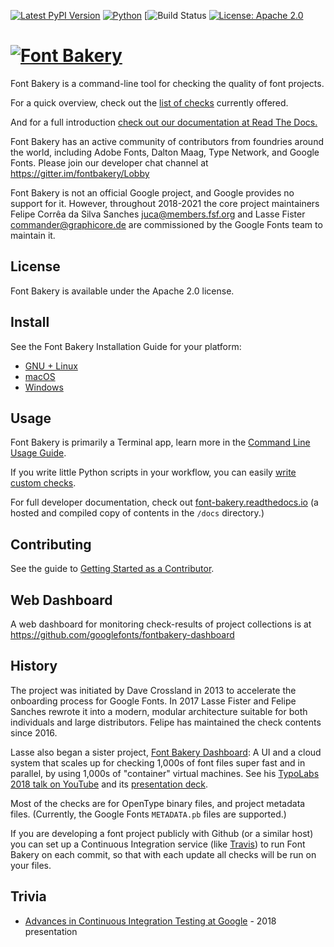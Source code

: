 [![Latest PyPI Version](https://img.shields.io/pypi/v/fontbakery.svg?style=flat)](https://pypi.python.org/pypi/fontbakery/)
[![Python](https://img.shields.io/pypi/pyversions/fontbakery.svg?style=flat)](https://pypi.python.org/pypi/fontbakery/)
[![Build Status](https://github.com/googlefonts/fontbakery/actions/workflows/tox.yml/badge.svg)
[![License: Apache 2.0](https://img.shields.io/badge/License-Apache%202.0-brightgreen.svg)](https://github.com/googlefonts/fontbakery/blob/main/LICENSE.txt)

# [![Font Bakery](data/logo.png)](http://fontbakery.com)

Font Bakery is a command-line tool for checking the quality of font projects.

For a quick overview, check out the [list of checks](https://font-bakery.readthedocs.io/en/stable/fontbakery/profiles/index.html) currently offered.

And for a full introduction [check out our documentation at Read The Docs.](https://font-bakery.readthedocs.io/en/stable)

Font Bakery has an active community of contributors from foundries around the world, including Adobe Fonts, Dalton Maag, Type Network, and Google Fonts. Please join our developer chat channel at https://gitter.im/fontbakery/Lobby

Font Bakery is not an official Google project, and Google provides no support for it.
However, throughout 2018-2021 the core project maintainers Felipe Corrêa da Silva Sanches <juca@members.fsf.org> and Lasse Fister <commander@graphicore.de> are commissioned by the Google Fonts team to maintain it.

## License

Font Bakery is available under the Apache 2.0 license.

## Install

See the Font Bakery Installation Guide for your platform:

- [GNU + Linux](https://font-bakery.readthedocs.io/en/stable/user/installation/install-gnu-linux.html)
- [macOS](https://font-bakery.readthedocs.io/en/stable/user/installation/install-macos.html)
- [Windows](https://font-bakery.readthedocs.io/en/stable/user/installation/install-windows.html)

## Usage

Font Bakery is primarily a Terminal app, learn more in the [Command Line Usage Guide](https://font-bakery.readthedocs.io/en/stable/user/USAGE.html).

If you write little Python scripts in your workflow, you can easily [write custom checks](https://font-bakery.readthedocs.io/en/stable/developer/writing-profiles.html).

For full developer documentation, check out [font-bakery.readthedocs.io](https://font-bakery.readthedocs.io) (a hosted and compiled copy of contents in the `/docs` directory.)

## Contributing

See the guide to [Getting Started as a Contributor](https://font-bakery.readthedocs.io/en/stable/developer/contrib-getting-started.html).

## Web Dashboard

A web dashboard for monitoring check-results of project collections is at <https://github.com/googlefonts/fontbakery-dashboard>

## History

The project was initiated by Dave Crossland in 2013 to accelerate the onboarding process for Google Fonts. 
In 2017 Lasse Fister and Felipe Sanches rewrote it into a modern, modular architecture suitable for both individuals and large distributors.
Felipe has maintained the check contents since 2016.

Lasse also began a sister project, [Font Bakery Dashboard](https://GitHub.com/GoogleFonts/Fontbakery-Dashboard):
A UI and a cloud system that scales up for checking 1,000s of font files super fast and in parallel, by using 1,000s of "container" virtual machines.
See his [TypoLabs 2018 talk on YouTube](https://www.youtube.com/watch?v=Kqhzg89zKYw) and its [presentation deck](https://docs.google.com/presentation/d/14dU3cUXelwvpVokhKYmJ6jT51AASDaOFyEUSdxb0RAg/).

Most of the checks are for OpenType binary files, and project metadata files. 
(Currently, the Google Fonts `METADATA.pb` files are supported.)

If you are developing a font project publicly with Github (or a similar host) you can set up a Continuous Integration service (like [Travis](https://www.travis-ci.org)) to run Font Bakery on each commit, so that with each update all checks will be run on your files.

## Trivia

* [Advances in Continuous Integration Testing at Google](https://ai.google/research/pubs/pub46593) - 2018 presentation
